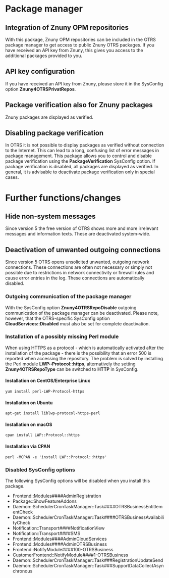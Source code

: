 # Package manager

## Integration of Znuny OPM repositories
With this package, Znuny OPM repositories can be included in the OTRS package manager to get access to public Znuny OTRS packages. If you have received an API key from Znuny, this gives you access to the additional packages provided to you.

## API key configuration
If you have received an API key from Znuny, please store it in the SysConfig option __Znuny4OTRSPrivatRepos__.

## Package verification also for Znuny packages
Znuny packages are displayed as verified.

## Disabling package verification
In OTRS it is not possible to display packages as verified without connection to the Internet. This can lead to a long, confusing list of error messages in package management. This package allows you to control and disable package verification using the __PackageVerification__ SysConfig option. If package verification is disabled, all packages are displayed as verified. In general, it is advisable to deactivate package verification only in special cases.

# Further functions/changes

## Hide non-system messages

Since version 5 the free version of OTRS shows more and more irrelevant messages and information texts. These are deactivated system-wide.

## Deactivation of unwanted outgoing connections

Since version 5 OTRS opens unsolicited unwanted, outgoing network connections. These connections are often not necessary or simply not possible due to restrictions in network connectivity or firewall rules and cause error entries in the log. These connections are automatically disabled.

### Outgoing communication of the package manager
With the SysConfig option __Znuny4OTRSRepoDisable__ outgoing communication of the package manager can be deactivated. Please note, however, that the OTRS-specific SysConfig option __CloudServices::Disabled__ must also be set for complete deactivation.

### Installation of a possibly missing Perl module
When using HTTPS as a protocol - which is automatically activated after the installation of the package - there is the possibility that an error 500 is reported when accessing the repository. The problem is solved by installing the Perl module __LWP::Protocol::https__, alternatively the setting __Znuny4OTRSRepoType__ can be switched to __HTTP__ in SysConfig.

#### Installation on CentOS/Enterprise Linux
```
yum install perl-LWP-Protocol-https
```
#### Installation on Ubuntu
```
apt-get install liblwp-protocol-https-perl
```
#### Installation on macOS
```
cpan install LWP::Protocol::https
```
#### Installation via CPAN
```
perl -MCPAN -e 'install LWP::Protocol::https'
```

### Disabled SysConfig options
The following SysConfig options will be disabled when you install this package.

- Frontend::Modules####AdminRegistration
- Package::ShowFeatureAddons
- Daemon::SchedulerCronTaskManager::Task####OTRSBusinessEntitlementCheck
- Daemon::SchedulerCronTaskManager::Task####OTRSBusinessAvailabilityCheck
- Notification::Transport####NotificationView
- Notification::Transport####SMS
- Frontend::Modules####AdminCloudServices
- Frontend::Modules####AdminOTRSBusiness
- Frontend::NotifyModule####100-OTRSBusiness
- CustomerFrontend::NotifyModule####1-OTRSBusiness
- Daemon::SchedulerCronTaskManager::Task###RegistrationUpdateSend
- Daemon::SchedulerCronTaskManager::Task###SupportDataCollectAsynchronous
